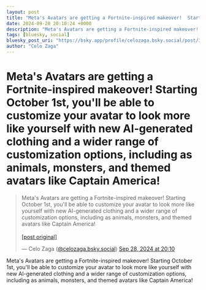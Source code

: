 ```yaml
---
layout: post
title: "Meta's Avatars are getting a Fortnite-inspired makeover!  Starting October 1st, you'll be able to customize your avatar to look more like yourself with new AI-generated clothing and a wider range of customization options, including as animals, monsters, and themed avatars like Captain America!"
date: 2024-09-28 20:10:24 +0000
description: "Meta's Avatars are getting a Fortnite-inspired makeover!  Starting October 1st, you'll be able to customize your avatar to look more like yourself with ..."
tags: [bluesky, social]
bluesky_post_uri: "https://bsky.app/profile/celozaga.bsky.social/post/3l5aibysm5m2l"
author: "Celo Zaga"
---
```


<h1 class="bluesky-post-title">Meta's Avatars are getting a Fortnite-inspired makeover! 
Starting October 1st, you'll be able to customize your avatar to look more like yourself with new AI-generated clothing and a wider range of customization options, including as animals, monsters, and themed avatars like Captain America!</h1>


<blockquote class="bluesky-embed" data-bluesky-uri="at://did:plc:lmh6rennptq77inaztnovw4b/app.bsky.feed.post/3l5aibysm5m2l" data-bluesky-embed-color-mode="system">
<p lang="">Meta's Avatars are getting a Fortnite-inspired makeover! 
Starting October 1st, you'll be able to customize your avatar to look more like yourself with new AI-generated clothing and a wider range of customization options, including as animals, monsters, and themed avatars like Captain America!<br><br><a href="https://bsky.app/profile/celozaga.bsky.social/post/3l5aibysm5m2l">[post original]</a></p>
&mdash; Celo Zaga (<a href="https://bsky.app/profile/did:plc:lmh6rennptq77inaztnovw4b">@celozaga.bsky.social</a>) <a href="https://bsky.app/profile/celozaga.bsky.social/post/3l5aibysm5m2l">Sep 28, 2024 at 20:10</a>
</blockquote>
<script async src="https://embed.bsky.app/static/embed.js" charset="utf-8"></script>


<p class="bluesky-post-description">Meta's Avatars are getting a Fortnite-inspired makeover! 
Starting October 1st, you'll be able to customize your avatar to look more like yourself with new AI-generated clothing and a wider range of customization options, including as animals, monsters, and themed avatars like Captain America!</p>
